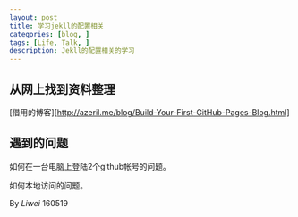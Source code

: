 ```yaml
---
layout: post
title: 学习jekll的配置相关
categories: [blog, ]
tags: [Life, Talk, ]
description: Jekll的配置相关的学习
---
```


## 从网上找到资料整理

[借用的博客][http://azeril.me/blog/Build-Your-First-GitHub-Pages-Blog.html]


## 遇到的问题

如何在一台电脑上登陆2个github帐号的问题。

如何本地访问的问题。


By *Liwei* 160519
